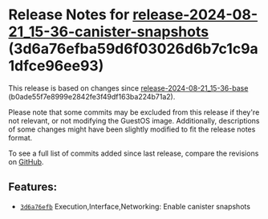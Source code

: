 Release Notes for [**release\-2024\-08\-21\_15\-36\-canister\-snapshots**](https://github.com/dfinity/ic/tree/release-2024-08-21_15-36-canister-snapshots) (3d6a76efba59d6f03026d6b7c1c9a1dfce96ee93\)
======================================================================================================================================================================================================

This release is based on changes since [release\-2024\-08\-21\_15\-36\-base](https://dashboard.internetcomputer.org/release/b0ade55f7e8999e2842fe3f49df163ba224b71a2) (b0ade55f7e8999e2842fe3f49df163ba224b71a2\).

Please note that some commits may be excluded from this release if they're not relevant, or not modifying the GuestOS image. Additionally, descriptions of some changes might have been slightly modified to fit the release notes format.

To see a full list of commits added since last release, compare the revisions on [GitHub](https://github.com/dfinity/ic/compare/release-2024-08-21_15-36-base...release-2024-08-21_15-36-canister-snapshots).

Features:
---------

* [`3d6a76efb`](https://github.com/dfinity/ic/commit/3d6a76efb) Execution,Interface,Networking: Enable canister snapshots
